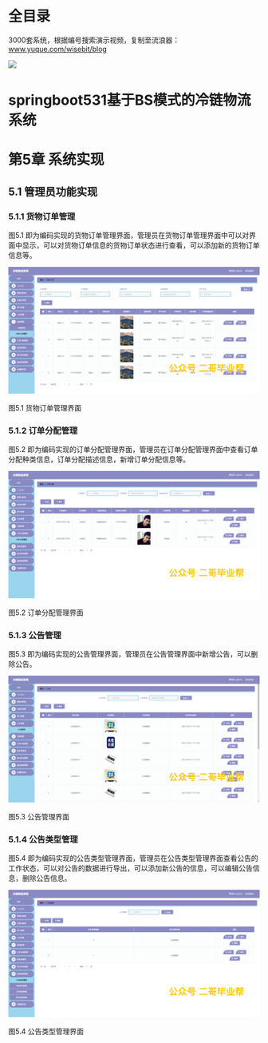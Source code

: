 # 全目录

3000套系统，根据编号搜索演示视频，复制至流浪器：www.yuque.com/wisebit/blog


![](https://bitwise.oss-cn-heyuan.aliyuncs.com/2024/11/06/qq_wechat.png)

# springboot531基于BS模式的冷链物流系统

# 第5章 系统实现

## 5.1 管理员功能实现
### 5.1.1 货物订单管理
图5.1 即为编码实现的货物订单管理界面，管理员在货物订单管理界面中可以对界面中显示，可以对货物订单信息的货物订单状态进行查看，可以添加新的货物订单信息等。

![](/md/blog.015.png)

图5.1 货物订单管理界面
### 5.1.2 订单分配管理
图5.2 即为编码实现的订单分配管理界面，管理员在订单分配管理界面中查看订单分配种类信息，订单分配描述信息，新增订单分配信息等。

![](/md/blog.016.png)

图5.2 订单分配管理界面
### 5.1.3 公告管理
图5.3 即为编码实现的公告管理界面，管理员在公告管理界面中新增公告，可以删除公告。

![](/md/blog.017.png)

图5.3 公告管理界面
### 5.1.4 公告类型管理
图5.4 即为编码实现的公告类型管理界面，管理员在公告类型管理界面查看公告的工作状态，可以对公告的数据进行导出，可以添加新公告的信息，可以编辑公告信息，删除公告信息。

![](/md/blog.018.png)

图5.4 公告类型管理界面


